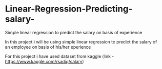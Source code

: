 # Linear-Regression-Predicting-salary-
Simple linear regression to predict the salary on basis of experience 

In this project i will be using simple linear regression to predict the salary of an employee on basis of his/her eperience

For this project i have used dataset from kaggle (link - https://www.kaggle.com/rsadiq/salary)
